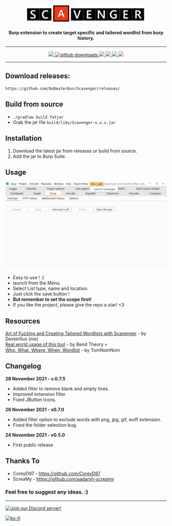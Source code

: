<h1 align="center">
  <br>
  <a href="https://github.com/0xDexter0us/Scavenger/"><img src="https://github.com/0xDexter0us/Scavenger/raw/main/images/scavenger.PNG" alt="Scavenger" width="380" align="middle" style="vertical-align:top"></a>
</h1>

<h4 align="center">Burp extension to create target specific and tailored wordlist from burp history.</h4>

---

<p align="center">
  <a href="https://github.com/0xDexter0us/Scavenger/releases">
    <img src="https://img.shields.io/github/release/0xDexter0us/Scavenger.svg">
  </a>
  <a href="https://github.com/0xDexter0us/Scavenger/releases">
    <img src="https://img.shields.io/github/downloads/0xDexter0us/Scavenger/total?label=downloads&logo=github&color=inactive" alt="github downloads">
  </a>
  <a href="https://github.com/0xDexter0us/Scavenger/">
      <img src="https://img.shields.io/github/stars/0xDexter0us/Scavenger.svg?style=social&label=Stars">
  </a>
  <a href="https://github.com/0xDexter0us/Scavenger/">
    <img src="https://img.shields.io/github/followers/0xDexter0us.svg?style=social&label=Follow">
  </a>
  <a href="https://twitter.com/intent/follow?screen_name=0xDexter0us">
      <img src="https://img.shields.io/twitter/follow/0xDexter0us.svg?style=social&label=Follow">
  </a>
  <a href="https://discord.gg/bugbounty">
      <img src="https://img.shields.io/badge/chat-on%20discord-7289da.svg">
  </a>

</p>

---

## Download releases:
`https://github.com/0xDexter0us/Scavenger/releases/`

## Build from source
* `./gradlew build fatjar`
* Grab the jar file `build/libs/Scavenger-x.x.x.jar`

## Installation
1. Download the latest jar from releases or build from source.
2. Add the jar to Burp Suite.

## Usage
![Usage Gif](images/Animation.gif)


* Easy to use ! :) 
* launch from the Menu.
* Select List type, name and location.
* Just click the save button ! 
* **But remember to set the scope first!**
* If you like the project, please give the repo a star! <3

## Resources

[Art of Fuzzing and Creating Tailored Wordlists with Scavenger](https://blog.dexter0us.com/posts/art-of-fuzzing-and-tailored-wordlist/) - by Dexter0us (me)<br>
[Real world usage of this tool](https://bendtheory.medium.com/finding-and-exploiting-unintended-functionality-in-main-web-app-apis-6eca3ef000af) - by Bend Theory :skull:<br>
[Who, What, Where, When, Wordlist](https://www.youtube.com/watch?v=W4_QCSIujQ4) - by TomNomNom

## Changelog

**28 November 2021 - v.0.7.5**
 - Added filter to remove blank and empty lines.
 - Improved extension filter.
 - Fixed JButton Icons.

**26 November 2021 - v0.7.0**
 - Added filter option to exclude words with png, jpg, gif, woff extension.
 - Fixed the folder selection bug.

**24 November 2021 - v0.5.0**
 - First public release

## Thanks To

* CoreyD97 - https://github.com/CoreyD97
* ScreaMy - https://github.com/aadarsh-screamy

### Feel free to suggest any ideas. :)

-----

[![Join our Discord server!](https://invidget.switchblade.xyz/bugbounty)](http://discord.gg/bugbounty)

[![ko-fi](https://ko-fi.com/img/githubbutton_sm.svg)](https://ko-fi.com/Q5Q76ZT6K)

